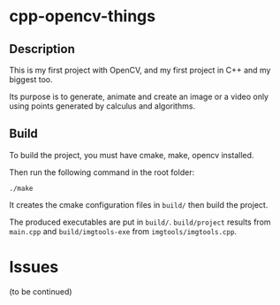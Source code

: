 # cpp-opencv-things

## Description

This is my first project with OpenCV, and my first project in C++ and my biggest too.

Its purpose is to generate, animate and create an image or a video only using points generated by calculus and algorithms.

## Build

To build the project, you must have cmake, make, opencv installed.

Then run the following command in the root folder:

```
./make
```

It creates the cmake configuration files in `build/` then build the project.

The produced executables are put in `build/`. `build/project` results from `main.cpp` and `build/imgtools-exe` from `imgtools/imgtools.cpp`.

# Issues

(to be continued)
